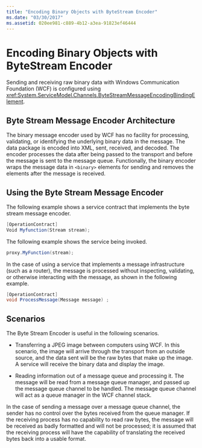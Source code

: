 ```yaml
---
title: "Encoding Binary Objects with ByteStream Encoder"
ms.date: "03/30/2017"
ms.assetid: 020ee981-c889-4b12-a3ea-91823ef46444
---
```

# Encoding Binary Objects with ByteStream Encoder
Sending and receiving raw binary data with Windows Communication Foundation (WCF) is configured using <xref:System.ServiceModel.Channels.ByteStreamMessageEncodingBindingElement>.  
  
## Byte Stream Message Encoder Architecture  
 The binary message encoder used by WCF has no facility for processing, validating, or identifying the underlying binary data in the message. The data package is encoded into XML, sent, received, and decoded. The encoder processes the data after being passed to the transport and before the message is sent to the message queue. Functionally, the binary encoder wraps the message data in `<binary>` elements for sending and removes the elements after the message is received.  
  
## Using the Byte Stream Message Encoder  
 The following example shows a service contract that implements the byte stream message encoder.  
  
```csharp  
[OperationContract]  
Void Myfunction(Stream stream);  
```  
  
 The following example shows the service being invoked.  
  
```csharp  
proxy.MyFunction(stream);  
```  
  
 In the case of using a service that implements a message infrastructure (such as a router), the message is processed without inspecting, validating, or otherwise interacting with the message, as shown in the following example.  
  
```csharp  
[OperationContract]  
void ProcessMessage(Message message) ;  
```  
  
## Scenarios  
 The Byte Stream Encoder is useful in the following scenarios.  
  
-   Transferring a JPEG image between computers using WCF. In this scenario, the image will arrive through the transport from an outside source, and the data sent will be the raw bytes that make up the image. A service will receive the binary data and display the image.  
  
-   Reading information out of a message queue and processing it. The message will be read from a message queue manager, and passed up the message queue channel to be handled. The message queue channel will act as a queue manager in the WCF channel stack.  
  
 In the case of sending a message over a message queue channel, the sender has no control over the bytes received from the queue manager. If the receiving process has no capability to read raw bytes, the message will be received as badly formatted and will not be processed; it is assumed that the receiving process will have the capability of translating the received bytes back into a usable format.
